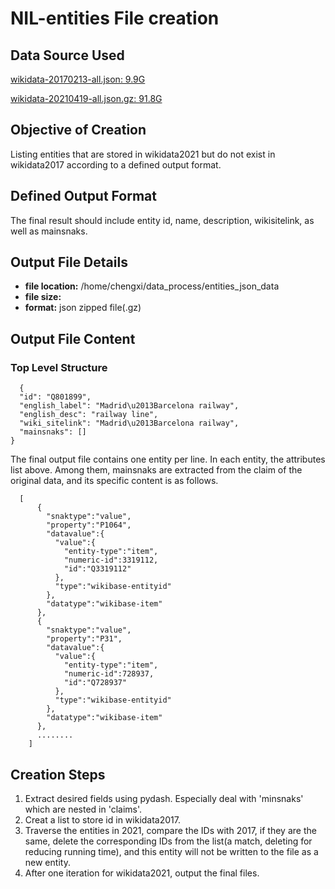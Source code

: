 # NIL-entities File creation

## Data Source Used
[wikidata-20170213-all.json: 9.9G](https://archive.org/download/wikibase-wikidatawiki-20170213/wikidata-20170213-all.json.gz)

[wikidata-20210419-all.json.gz: 91.8G](https://archive.org/download/wikibase-wikidatawiki-20210419/wikidata-20210419-all.json.gz)

## Objective of Creation
Listing entities that are stored in wikidata2021 but do not exist in wikidata2017 according to a defined output format.
## Defined Output Format
The final result should include entity id, name, description, wikisitelink, as well as mainsnaks.
## Output File Details 
* **file location:** /home/chengxi/data_process/entities_json_data
* **file size:** 
* **format:** json zipped file(.gz)
## Output File Content 
### Top Level Structure
```
  {
  "id": "Q801899",
  "english_label": "Madrid\u2013Barcelona railway",
  "english_desc": "railway line",
  "wiki_sitelink": "Madrid\u2013Barcelona railway",
  "mainsnaks": []
}
```
The final output file contains one entity per line. In each entity, the attributes list above. Among them, mainsnaks are extracted from the claim of the original data, and its specific content is as follows.
```
  [
      {
        "snaktype":"value",
        "property":"P1064",
        "datavalue":{
          "value":{
            "entity-type":"item",
            "numeric-id":3319112,
            "id":"Q3319112"
          },
          "type":"wikibase-entityid"
        },
        "datatype":"wikibase-item"
      },
      {
        "snaktype":"value",
        "property":"P31",
        "datavalue":{
          "value":{
            "entity-type":"item",
            "numeric-id":728937,
            "id":"Q728937"
          },
          "type":"wikibase-entityid"
        },
        "datatype":"wikibase-item"
      },
      ........
    ]
```

## Creation Steps
1. Extract desired fields using pydash. Especially deal with 'minsnaks' which are nested in 'claims'.
2. Creat a list to store id in wikidata2017.
3. Traverse the entities in 2021, compare the IDs with 2017, if they are the same, delete the corresponding IDs from the list(a match, deleting for reducing running time), and this entity will not be written to the file as a new entity.
4. After one iteration for wikidata2021, output the final files.


